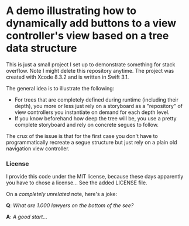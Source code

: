 # A demo illustrating how to dynamically add buttons to a view controller's view based on a tree data structure #

This is just a small project I set up to demonstrate something for stack overflow. Note I might delete this repository anytime.
The project was created with Xcode 8.3.2 and is written in Swift 3.1.

The general idea is to illustrate the following: 
 * For trees that are completely defined during runtime (including their depth), you more or less just rely on a storyboard as a "repository" of view controllers you instantiate on demand for each depth level.
 * If you know beforehand how deep the tree will be, you use a pretty complete storyboard and rely on concrete segues to follow.

The crux of the issue is that for the first case you don't have to programmatically recreate a segue structure but just rely on a plain old navigation view controller.

### License ###
I provide this code under the MIT license, because these days apparently you have to chose a license...
See the added LICENSE file.

On a *completely unrelated* note, here's a joke: 

__Q__: *What are 1.000 lawyers on the bottom of the see?*

__A__: *A good start...*
